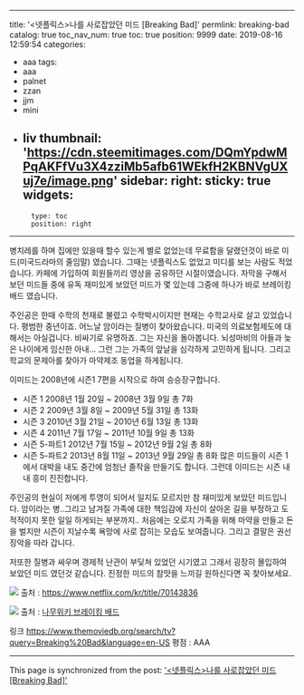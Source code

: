 
---
title: '<넷플릭스>나를 사로잡았던 미드  [Breaking Bad]'
permlink: breaking-bad
catalog: true
toc_nav_num: true
toc: true
position: 9999
date: 2019-08-16 12:59:54
categories:
- aaa
tags:
- aaa
- palnet
- zzan
- jjm
- mini
- liv
thumbnail: 'https://cdn.steemitimages.com/DQmYpdwMPqAKFfVu3X4zziMb5afb61WEkfH2KBNVgUXuj7e/image.png'
sidebar:
    right:
        sticky: true
widgets:
    -
        type: toc
        position: right
---


병치레를 하며 집에만 있을때 할수 있는게 별로 없었는데 무료함을 달랬던것이 바로 미드(미국드라마의 줄임말) 였습니다.  그때는 넷플릭스도 없었고 미디를 보는 사람도 적었습니다. 카페에 가입하여 회원들끼리 영상을 공유하던 시절이였습니다. 자막을 구해서 보던 미드들 중에 유독 재미있게 보았던 미드가 몇 있는데 그중에 하나가 바로 브레이킹 배드 였습니다.

주인공은 한때 수학의 천재로 불렸고 수학박시이지만 현재는 수학교사로 살고 있었습니다. 평범한 중년이죠. 어느날 암이라는 질병이 찾아왔습니다. 미국의 의료보험제도에 대해서는 아실겁니다. 비싸기로 유명하죠. 그는 자신을 돌아봅니다. 뇌성마비의 아들과  늦은 나이에게 임신한 아내... 
그런 그는 가족의 앞날을 심각하게 고민하게 됩니다. 그리고 학교의 문제아를 찾아가 마약제조 동업을 하게됩니다. 

이미드는 2008년에 시즌1 7편을 시작으로 하여 승승장구합니다. 
- 시즌 1 2008년 1월 20일 ~ 2008년 3월 9일 총 7화
- 시즌 2 2009년 3월 8일 ~ 2009년 5월 31일 총 13화
- 시즌 3 2010년 3월 21일 ~ 2010년 6월 13일 총 13화
- 시즌 4 2011년 7월 17일 ~ 2011년 10월 9일 총 13화
- 시즌 5-파트1 2012년 7월 15일 ~ 2012년 9월 2일 총 8화
- 시즌 5-파트2 2013년 8월 11일 ~ 2013년 9월 29일 총 8화
많은 미드들이 시즌 1에서 대박을 내도 중간에 엄청난 졸작을 만들기도 합니다. 그런데 이미드는 시즌 내내 흥미 진진합니다. 

주인공의 현실이 저에게 투영이 되어서 일지도 모르지만 참 재미있게 보았던 미드입니다. 암이라는 병..그리고 남겨질 가족에 대한 책임감에 자신이 살아온 길을 부정하고 도적적이지 못한 일일 하게되는 부분까지.. 
처음에는 오로지 가족을 위해 마약을 만들고 돈을 벌지만 시즌이 지날수록 욕망에 사로 잡히는 모습도 보여줍니다. 
그리고 결말은 권선징악을 따라 갑니다. 

저또한 질병과 싸우며 경제적 난관이 부딪쳐 있었던 시기였고  그래서 굉장히 몰입하여 보았던 미드 였던것 같습니다.  진정한 미드의 참맛을 느끼길 원하신다면 꼭 찾아보세요. 

![](https://cdn.steemitimages.com/DQmYpdwMPqAKFfVu3X4zziMb5afb61WEkfH2KBNVgUXuj7e/image.png)
출처 : https://www.netflix.com/kr/title/70143836

![](https://cdn.steemitimages.com/DQmZjhQAPFyDNbSjy7y2jbTAFZumPF8LmUNYrxQ5okquXft/image.png)
출처 : [나무위키 브레이킹 배드](https://namu.wiki/w/%EB%B8%8C%EB%A0%88%EC%9D%B4%ED%82%B9%20%EB%B0%B0%EB%93%9C)

링크 https://www.themoviedb.org/search/tv?query=Breaking%20Bad&language=en-US
평점 : AAA

- - -

This page is synchronized from the post: ['<넷플릭스>나를 사로잡았던 미드  [Breaking Bad]'](https://steemit.com/@kingbit/breaking-bad)
